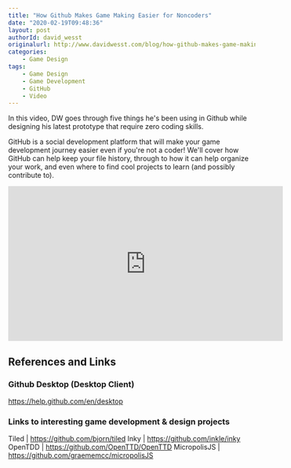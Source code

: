 ```yaml
---
title: "How Github Makes Game Making Easier for Noncoders"
date: "2020-02-19T09:48:36"
layout: post
authorId: david_wesst
originalurl: http://www.davidwesst.com/blog/how-github-makes-game-making-easier-for-noncoders/
categories:
    - Game Design
tags:
    - Game Design
    - Game Development
    - GitHub
    - Video
---
```


In this video, DW goes through five things he's been using in Github while designing his latest prototype that require zero coding skills. 

GitHub is a social development platform that will make your game development journey easier even if you're not a coder! We'll cover how GitHub can help keep your file history, through to how it can help organize your work, and even where to find cool projects to learn (and possibly contribute to). 

<!-- more -->

<iframe width="560" height="315" src="https://www.youtube.com/embed/rq0JDWnVt8I" frameborder="0" allow="accelerometer; autoplay; encrypted-media; gyroscope; picture-in-picture" allowfullscreen></iframe>

## References and Links

### Github Desktop (Desktop Client)
https://help.github.com/en/desktop

### Links to interesting game development & design projects

Tiled | https://github.com/bjorn/tiled
Inky | https://github.com/inkle/inky
OpenTDD | https://github.com/OpenTTD/OpenTTD
MicropolisJS | https://github.com/graememcc/micropolisJS